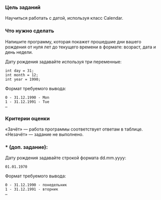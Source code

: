 ### Цель заданий
Научиться работать с датой, используя класс Calendar.
### Что нужно сделать
Напишите программу, которая покажет прошедшие дни вашего рождения от нуля лет до текущего времени в формате: возраст, дата и день недели.

Дату рождения задавайте используя три переменные:
````
int day = 31;
int month = 12;
int year = 1990;
````
Формат требуемого вывода:
```
0 - 31.12.1990 - Mon
1 - 31.12.1991 - Tue
…
````
### Критерии оценки
«Зачёт» — работа программы соответствует ответам в таблице.\
«Незачёт» — задание не выполнено.

### * (доп. задание):
Дату рождения задавайте строкой формата dd.mm.yyyy:
````
01.01.1970
````
Формат требуемого вывода:
````
0 - 31.12.1990 - понедельник
1 - 31.12.1991 - вторник
…
````
